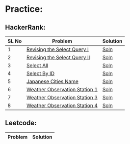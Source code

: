 # Practice:

## HackerRank:

|SL No|Problem|Solution|
|-----|------------------|-------|
|1| [Revising the Select Query I](https://www.hackerrank.com/challenges/revising-the-select-query)|[Soln](./hackerrank/hr_sql_1.txt)|
|2| [Revising the Select Query II](https://www.hackerrank.com/challenges/revising-the-select-query-2)|[Soln](./hackerrank/hr_sql_2.txt)|
|3| [Select All](https://www.hackerrank.com/challenges/select-all-sql) | [Soln](./hackerrank/hr_sql_3.txt)|
|4| [Select By ID](https://www.hackerrank.com/challenges/select-by-id) | [Soln](./hackerrank/hr_sql_4.txt)|
|5| [Japanese Cities Name](https://www.hackerrank.com/challenges/japanese-cities-name/problem)| [Soln](./hackerrank/hr_sql_5.txt)|
|6| [Weather Observation Station 1](https://www.hackerrank.com/challenges/weather-observation-station-1) |[Soln](./hackerrank/hr_sql_6.txt)|
|7| [Weather Observation Station 3](https://www.hackerrank.com/challenges/weather-observation-station-3) |[Soln](./hackerrank/hr_sql_7.txt)|
|8| [Weather Observation Station 4](https://www.hackerrank.com/challenges/weather-observation-station-4/)|[Soln](./hackerrank/hr_sql_8.txt)|
## Leetcode:

|Problem|Solution|
|------------------|-------|